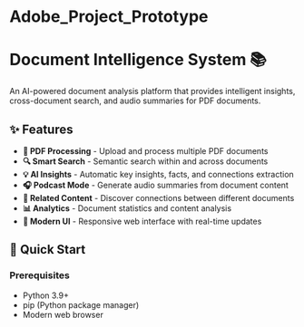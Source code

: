# Adobe_Project_Prototype
# Document Intelligence System 📚

An AI-powered document analysis platform that provides intelligent insights, cross-document search, and audio summaries for PDF documents.

## ✨ Features

- **📄 PDF Processing** - Upload and process multiple PDF documents
- **🔍 Smart Search** - Semantic search within and across documents
- **💡 AI Insights** - Automatic key insights, facts, and connections extraction
- **🎧 Podcast Mode** - Generate audio summaries from document content
- **🔗 Related Content** - Discover connections between different documents
- **📊 Analytics** - Document statistics and content analysis
- **🎨 Modern UI** - Responsive web interface with real-time updates

## 🚀 Quick Start

### Prerequisites

- Python 3.9+
- pip (Python package manager)
- Modern web browser
